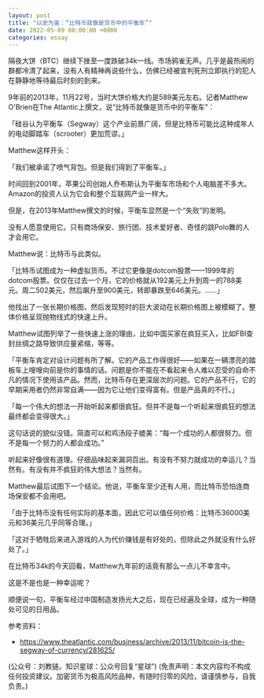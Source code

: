 ```yaml
---
layout: post
title: "以史为鉴：“比特币就像是货币中的平衡车”"
date: 2022-05-09 08:00:00 +0800
categories: essay
---
```


隔夜大饼（BTC）继续下挫至一度跌破34k一线。市场鸦雀无声。几乎是最热闹的群都冷清了起来，没有人有精神再说些什么，仿佛已经被宣判死刑立即执行的犯人在静静地等待最后时刻的到来。

9年前的2013年，11月22号，当时大饼价格大约是589美元左右。记者Matthew O'Brien在The Atlantic上撰文，说“比特币就像是货币中的平衡车”：

「硅谷认为平衡车（Segway）这个产业前景广阔，但是比特币可能比这种成年人的电动脚踏车（scrooter）更加荒谬。」

Matthew这样开头：

「我们被承诺了喷气背包。但是我们得到了平衡车。」

时间回到2001年，苹果公司创始人乔布斯认为平衡车市场和个人电脑差不多大。Amazon的投资人认为它会和整个互联网产业一样大。

但是，在2013年Matthew撰文的时候，平衡车显然是一个“失败”的发明。

没有人愿意使用它。只有商场保安、旅行团、技术爱好者、奇怪的跳Polo舞的人才会用它。

Matthew说：比特币与此类似。

「比特币试图成为一种虚拟货币。不过它更像是dotcom股票——1999年的dotcom股票。仅仅在过去一个月，它的价格就从192美元上升到周一的788美元。周二502美元，然后飙升至900美元，转即暴跌至646美元。……」

他找出了一张长期价格图，然后发现短时的巨大波动在长期价格图上被模糊了。整体价格呈现抛物线式的快速上升。

Matthew试图列举了一些快速上涨的理由，比如中国买家在疯狂买入，比如FBI查封丝绸之路导致供应量紧缩，等等。

「平衡车肯定对设计问题有所了解。它的产品工作得很好——如果在一辆漂亮的踏板车上嗖嗖向前是你的事情的话。问题是你不能在不看起来令人难以忍受的自命不凡的情况下使用该产品。然而，比特币存在更深层次的问题。它的产品不行，它的早期采用者仍然非常自满——因为它让他们变得富有。但是产品真的不行。」

「每一个伟大的想法一开始听起来都很疯狂。但并不是每一个听起来很疯狂的想法最终都会变得很大。」

这句话说的貌似没错。简直可以和鸡汤段子媲美：“每一个成功的人都很努力。但不是每一个努力的人都会成功。”

听起来好像很有道理。仔细品味起来漏洞百出。有没有不努力就成功的幸运儿？当然有。有没有并不疯狂的伟大想法？当然有。

Matthew最后试图下一个结论。他说，平衡车至少还有人用，而比特币恐怕连商场保安都不会用吧。

「由于比特币没有任何实际的基本面，因此它可以值任何价格：比特币36000美元和36美元几乎同等合理。」

「这对于牺牲后来进入游戏的人为代价赚钱是有好处的，但除此之外就没有什么好处了。」

在比特币34k的今天回看，Matthew九年前的话竟有那么一点儿不幸言中。

这是不是也是一种幸运呢？

顺便说一句，​平衡车经过中国制造发扬光大之后，现在已经遍及全球，成为一种随处可见的日用品。


参考资料：
- https://www.theatlantic.com/business/archive/2013/11/bitcoin-is-the-segway-of-currency/281625/

(公众号：刘教链。知识星球：公众号回复“星球”)
(免责声明：本文内容均不构成任何投资建议。加密货币为极高风险品种，有随时归零的风险，请谨慎参与，自我负责。)